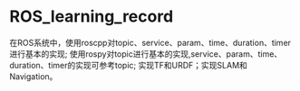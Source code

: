 # ROS_learning_record
在ROS系统中，使用roscpp对topic、service、param、time、duration、timer进行基本的实现; 使用rospy对topic进行基本的实现,service、param、time、duration、timer的实现可参考topic; 实现TF和URDF；实现SLAM和Navigation。
